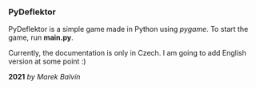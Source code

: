 ### PyDeflektor
PyDeflektor is a simple game made in Python using *pygame*. To start the game, run **main.py**. 

Currently, the documentation is only in Czech. I am going to add English version at some point :)


**2021**
*by Marek Balvín*


